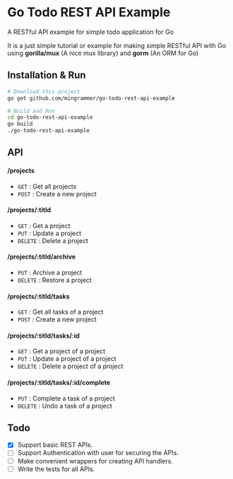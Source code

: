# Go Todo REST API Example
A RESTful API example for simple todo application for Go

It is a just simple tutorial or example for making simple RESTful API with Go using **gorilla/mux** (A nice mux library) and **gorm** (An ORM for Go)

## Installation & Run
```bash
# Download this project
go get github.com/mingrammer/go-todo-rest-api-example

# Build and Run
cd go-todo-rest-api-example
go build
./go-todo-rest-api-example
```

## API

#### /projects
* `GET` : Get all projects
* `POST` : Create a new project

#### /projects/:titld
* `GET` : Get a project
* `PUT` : Update a project
* `DELETE` : Delete a project

#### /projects/:titld/archive
* `PUT` : Archive a project
* `DELETE` : Restore a project 

#### /projects/:titld/tasks
* `GET` : Get all tasks of a project
* `POST` : Create a new project

#### /projects/:titld/tasks/:id
* `GET` : Get a project of a project
* `PUT` : Update a project of a project
* `DELETE` : Delete a project of a project

#### /projects/:titld/tasks/:id/complete
* `PUT` : Complete a task of a project
* `DELETE` : Undo a task of a project

## Todo

- [x] Support basic REST APIs.
- [ ] Support Authentication with user for securing the APIs.
- [ ] Make convenient wrappers for creating API handlers.
- [ ] Write the tests for all APIs.
